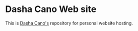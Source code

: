 # Dasha Cano Web site

This is [Dasha Cano's](https://github.com/dashacano) repository for personal website hosting.
